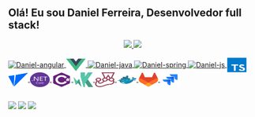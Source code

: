 ## Olá! Eu sou Daniel Ferreira, Desenvolvedor full stack!

<div align="center">
  <a href="https://github.com/alfdaniel">
  <img height="180em" src="https://github-readme-stats.vercel.app/api?username=alfdaniel&show_icons=true&theme=dracula&include_all_commits=true&count_private=true"/>
  <img height="180em" src="https://github-readme-stats.vercel.app/api/top-langs/?username=alfdaniel&layout=compact&langs_count=7&theme=dracula"/>
</div>
  
<div style="display: inline_block"><br>
  <img align="center" alt="Daniel-angular" height="30" width="40" src="https://cdn.jsdelivr.net/gh/devicons/devicon/icons/angularjs/angularjs-original.svg" />
  <img align="center" alt="Vue.js" height="30" width="40" src="https://raw.githubusercontent.com/devicons/devicon/master/icons/vuejs/vuejs-original.svg" />
  <img align="center" alt="Daniel-java" height="30" width="40" src="https://cdn.jsdelivr.net/gh/devicons/devicon/icons/java/java-original.svg">
  <img align="center" alt="Daniel-spring" height="30" width="40" src="https://cdn.jsdelivr.net/gh/devicons/devicon/icons/spring/spring-original.svg" />
  <img align="center" alt="Daniel-js" height="30" width="40" src="https://cdn.jsdelivr.net/gh/devicons/devicon/icons/javascript/javascript-original.svg" />
  <img align="center" alt="Daniel-js" height="30" width="40" src="https://raw.githubusercontent.com/devicons/devicon/master/icons/typescript/typescript-plain.svg" /> 
  <img align="center" alt="Vite" height="30" width="40" src="https://raw.githubusercontent.com/devicons/devicon/master/icons/vite/vite-original.svg" />
  <img align="center" alt=".NET" height="30" width="40" src="https://raw.githubusercontent.com/devicons/devicon/master/icons/dotnetcore/dotnetcore-original.svg" />
  <img align="center" alt="C#" height="30" width="40" src="https://raw.githubusercontent.com/devicons/devicon/master/icons/csharp/csharp-plain.svg" />
  <img align="center" alt="Karma" height="30" width="40" src="https://raw.githubusercontent.com/devicons/devicon/master/icons/karma/karma-original.svg" />
  <img align="center" alt="Jest" height="30" width="40" src="https://raw.githubusercontent.com/devicons/devicon/master/icons/jest/jest-plain.svg" />
  <img align="center" alt="Docker" height="30" width="40" src="https://raw.githubusercontent.com/devicons/devicon/master/icons/docker/docker-original.svg" />
  <img align="center" alt="GitLab" height="30" width="40" src="https://raw.githubusercontent.com/devicons/devicon/master/icons/gitlab/gitlab-original.svg" />
  <img align="center" alt="Jira" height="30" width="40" src="https://raw.githubusercontent.com/devicons/devicon/master/icons/jira/jira-original.svg" />
</div>
  
  ##
  
<div>
  <a href="mailto:contatodaniel.alexandre22@hotmail.com"><img src="https://img.shields.io/badge/Microsoft_Outlook-0078D4?style=for-the-badge&logo=microsoft-          outlook&logoColor=white"></a>
  <a href="https://www.linkedin.com/in/daniel-ferreira-devjava/" target="_blank"><img src="https://img.shields.io/badge/-LinkedIn-%230077B5?style=for-the-badge&logo=linkedin&logoColor=white" target="_blank"></a> 
  <a href="https://www.instagram.com/marcenaria_42/" target="_blank"><img src="https://img.shields.io/badge/-Instagram-%23E4405F?style=for-the-badge&logo=instagram&logoColor=white" target="_blank"></a>  
</div>




